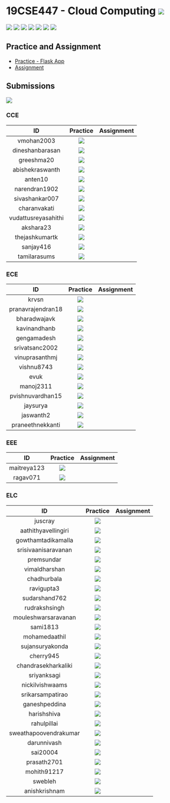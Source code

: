 # 19CSE447 - Cloud Computing ![](https://img.shields.io/badge/-Live-brightgreen)
![](https://img.shields.io/badge/Batch-20EEE-lightgreen) ![](https://img.shields.io/badge/Batch-20ELC-lightgreen) ![](https://img.shields.io/badge/Batch-20CCE-lightgreen) ![](https://img.shields.io/badge/Batch-20ECE-lightgreen) ![](https://img.shields.io/badge/UG-blue) ![](https://img.shields.io/badge/Subject-Cloud-blue) ![](https://img.shields.io/badge/Subject-Elective-purple)  <br/>

## Practice and Assignment
- [Practice - Flask App](Assets/Docker_Flask_App.md)
- [Assignment ](Assets/Docker_Assignment.md)

## Submissions
![](https://img.shields.io/badge/-Submitted-darkgreen)

### CCE

| ID   | Practice | Assignment | 
|:----:|:--------:|:----------:|
| vmohan2003 | [![](https://img.shields.io/badge/-Submitted-darkgreen)](https://hub.docker.com/r/vmohan2003/my-flask-app/) |
| dineshanbarasan | [![](https://img.shields.io/badge/-Submitted-darkgreen)](https://hub.docker.com/r/dineshanbarasan/my-flask-app/) | |
| greeshma20 | [![](https://img.shields.io/badge/-Submitted-darkgreen)](https://hub.docker.com/r/greeshma20/my-flask-app) | |
| abishekraswanth | [![](https://img.shields.io/badge/-Submitted-darkgreen)](https://hub.docker.com/r/abishekraswanth/my-flask-app) | |
| anten10 | [![](https://img.shields.io/badge/-Submitted-darkgreen)](https://hub.docker.com/r/anten10/clouddemo) | |
| narendran1902 | [![](https://img.shields.io/badge/-Submitted-darkgreen)](https://hub.docker.com/r/narendran1902/my-flask-app/) | |
| sivashankar007 | [![](https://img.shields.io/badge/-Submitted-darkgreen)](https://hub.docker.com/r/sivashankar007/my-flask-app) | |
| charanvakati | [![](https://img.shields.io/badge/-Submitted-darkgreen)](https://hub.docker.com/r/charanvakati/my-flask-app/) | | 
| vudattusreyasahithi | [![](https://img.shields.io/badge/-Submitted-darkgreen)](https://hub.docker.com/r/vudattusreyasahithi/my-flask-app/) | | 
| akshara23 | [![](https://img.shields.io/badge/-Submitted-darkgreen)](https://hub.docker.com/r/akshara23/my-flask-app) | |
| thejashkumartk | [![](https://img.shields.io/badge/-Submitted-darkgreen)](https://hub.docker.com/r/thejashkumartk/my-flask-app) | | 
| sanjay416 | [![](https://img.shields.io/badge/-Submitted-darkgreen)](https://hub.docker.com/r/sanjay416/my-flask-app/) | |
| tamilarasums | [![](https://img.shields.io/badge/-Submitted-darkgreen)](https://hub.docker.com/r/tamilarasums/my-flask-app/) | | 

### ECE

| ID   | Practice | Assignment | 
|:----:|:--------:|:----------:|
| krvsn | [![](https://img.shields.io/badge/-Submitted-darkgreen)](https://hub.docker.com/r/krvsn/clouddemo) |
| pranavrajendran18 | [![](https://img.shields.io/badge/-Submitted-darkgreen)](https://hub.docker.com/r/pranavrajendran18/19cse447_cloudcomputing/) | 
| bharadwajavk | [![](https://img.shields.io/badge/-Submitted-darkgreen)](https://hub.docker.com/r/bharadwajavk/clouddemo/) | |
| kavinandhanb | [![](https://img.shields.io/badge/-Submitted-darkgreen)](https://hub.docker.com/r/kavinandhanb/19cse447cc/) | |
| gengamadesh | [![](https://img.shields.io/badge/-Submitted-darkgreen)](https://hub.docker.com/r/gengamadesh/clouddemo) | | 
| srivatsanc2002 |  [![](https://img.shields.io/badge/-Submitted-darkgreen)](https://hub.docker.com/r/srivatsanc2002/my-flask-app/) | |
| vinuprasanthmj | [![](https://img.shields.io/badge/-Submitted-darkgreen)](https://hub.docker.com/r/vinuprasanthmj/cloud/) | |
| vishnu8743 |  [![](https://img.shields.io/badge/-Submitted-darkgreen)](https://hub.docker.com/r/vishnu8743/my-flask-app/) | |
| evuk | [![](https://img.shields.io/badge/-Submitted-darkgreen)](https://hub.docker.com/r/evuk/cloud447/) | |
| manoj2311 | [![](https://img.shields.io/badge/-Submitted-darkgreen)](https://hub.docker.com/r/manoj2311/19cse447cloudcomputing/) | |  
| pvishnuvardhan15 | [![](https://img.shields.io/badge/-Submitted-darkgreen)](https://hub.docker.com/r/pvishnuvardhan15/19cse447cloud/) | | 
| jaysurya | [![](https://img.shields.io/badge/-Submitted-darkgreen)](https://hub.docker.com/r/jaysurya/19cse447) | |
| jaswanth2 | [![](https://img.shields.io/badge/-Submitted-darkgreen)](https://hub.docker.com/r/jaswanth2/19cse447cloudcomputing/) | |
| praneethnekkanti | [![](https://img.shields.io/badge/-Submitted-darkgreen)](https://hub.docker.com/r/praneethnekkanti/my-flask-app) | |

### EEE

| ID   | Practice | Assignment | 
|:----:|:--------:|:----------:|
| maitreya123 | [![](https://img.shields.io/badge/-Submitted-darkgreen)](https://hub.docker.com/r/maitreya123/flask-app) | |
| ragav071 | [![](https://img.shields.io/badge/-Submitted-darkgreen)](https://hub.docker.com/r/ragav071/cloud_practice) | |

### ELC
| ID   | Practice | Assignment | 
|:----:|:--------:|:----------:|
| juscray | [![](https://img.shields.io/badge/-Submitted-darkgreen)](https://hub.docker.com/r/juscray/my-flask-app) |  |
| aathithyavellingiri | [![](https://img.shields.io/badge/-Submitted-darkgreen)](https://hub.docker.com/r/aathithyavellingiri/aathithya-clouddemo) |  |
| gowthamtadikamalla | [![](https://img.shields.io/badge/-Submitted-darkgreen)](https://hub.docker.com/repository/docker/gowthamtadikamalla/my-flask-app/general) | 
| srisivaanisaravanan | [![](https://img.shields.io/badge/-Submitted-darkgreen)](https://hub.docker.com/r/srisivaanisaravanan/demoimage1) |  |
| premsundar | [![](https://img.shields.io/badge/-Submitted-darkgreen)](https://hub.docker.com/r/premsundar/my-flask-app) | |
| vimaldharshan | [![](https://img.shields.io/badge/-Submitted-darkgreen)](https://hub.docker.com/r/vimaldharshan/clouddemo/) | |
| chadhurbala | [![](https://img.shields.io/badge/-Submitted-darkgreen)](https://hub.docker.com/r/chadhurbala/my-flask-app) | |
| ravigupta3 | [![](https://img.shields.io/badge/-Submitted-darkgreen)](https://hub.docker.com/r/ravigupta3/my-flask-app) | |
| sudarshand762 | [![](https://img.shields.io/badge/-Submitted-darkgreen)](https://hub.docker.com/r/sudarshand762/clouddemo) | |
| rudrakshsingh | [![](https://img.shields.io/badge/-Submitted-darkgreen)](https://hub.docker.com/r/rudrakshsingh/my-flask-app) | |
| mouleshwarsaravanan | [![](https://img.shields.io/badge/-Submitted-darkgreen)](https://hub.docker.com/r/mouleshwarsaravanan/my-flask-app) | |
| sami1813 | [![](https://img.shields.io/badge/-Submitted-darkgreen)](https://hub.docker.com/r/sami1813/my-flask-app) | | 
| mohamedaathil | [![](https://img.shields.io/badge/-Submitted-darkgreen)](https://hub.docker.com/r/mohamedaathil/clouddocker) | |
| sujansuryakonda | [![](https://img.shields.io/badge/-Submitted-darkgreen)](https://hub.docker.com/r/sujansuryakonda/my-flask-app/) | |
| cherry945 | [![](https://img.shields.io/badge/-Submitted-darkgreen)](https://hub.docker.com/r/cherry945/my-flask-app) | |
| chandrasekharkaliki | [![](https://img.shields.io/badge/-Submitted-darkgreen)](https://hub.docker.com/r/chandrasekharkaliki/my-flask-app) | |
| sriyanksagi | [![](https://img.shields.io/badge/-Submitted-darkgreen)](https://hub.docker.com/r/sriyanksagi/my-flask-app) | |
| nickilvishwaams | [![](https://img.shields.io/badge/-Submitted-darkgreen)](https://hub.docker.com/r/nickilvishwaams/my-flask-app) | |
| srikarsampatirao | [![](https://img.shields.io/badge/-Submitted-darkgreen)](https://hub.docker.com/r/srikarsampatirao/my-flask-app) | |
| ganeshpeddina | [![](https://img.shields.io/badge/-Submitted-darkgreen)](https://hub.docker.com/r/ganeshpeddina/my-flask-app/) | | 
| harishshiva | [![](https://img.shields.io/badge/-Submitted-darkgreen)](https://hub.docker.com/r/harishshiva/my-flask-app) | | 
| rahulpillai |  [![](https://img.shields.io/badge/-Submitted-darkgreen)](https://hub.docker.com/r/rahulpillai/my-flask-app) | |
| sweathapoovendrakumar | [![](https://img.shields.io/badge/-Submitted-darkgreen)](https://hub.docker.com/r/sweathapoovendrakumar/my-flask-app) | | 
| darunnivash | [![](https://img.shields.io/badge/-Submitted-darkgreen)](https://hub.docker.com/r/darunnivash/my-flask-app) | | 
| sai20004 | [![](https://img.shields.io/badge/-Submitted-darkgreen)](https://hub.docker.com/r/sai20004/sai) | |
| prasath2701 | [![](https://img.shields.io/badge/-Submitted-darkgreen)](https://hub.docker.com/r/prasath2701/my-flask-app) | | 
| mohith91217 | [![](https://img.shields.io/badge/-Submitted-darkgreen)](https://hub.docker.com/r/mohith91217/my-flask-app) | |
| swebleh | [![](https://img.shields.io/badge/-Not_Submitted-red)](https://hub.docker.com/r/swebleh/my-flask-app) | |
| anishkrishnam | [![](https://img.shields.io/badge/-Submitted-darkgreen)](https://hub.docker.com/r/anishkrishnam/my-flask-app) | | 
